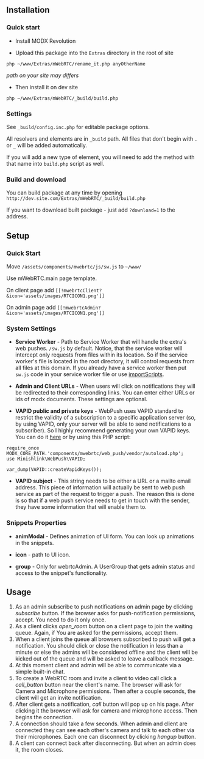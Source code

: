 ## Installation

### Quick start

* Install MODX Revolution

* Upload this package into the `Extras` directory in the root of site
```
php ~/www/Extras/mWebRTC/rename_it.php anyOtherName
```
*path on your site may differs*

* Then install it on dev site
```
php ~/www/Extras/mWebRTC/_build/build.php
``` 

### Settings

See `_build/config.inc.php` for editable package options.

All resolvers and elements are in `_build` path. All files that don't begin with `.` or `_` will be added automatically. 

If you will add a new type of element, you will need to add the method with that name into `build.php` script as well.

### Build and download

You can build package at any time by opening `http://dev.site.com/Extras/mWebRTC/_build/build.php`

If you want to download built package - just add `?download=1` to the address.

## Setup

### Quick Start

Move `/assets/components/mwebrtc/js/sw.js` to `~/www/`

Use mWebRTC.main page template.

On client page add `[[!mwebrtcClient? &icon='assets/images/RTCICON1.png']]`

On admin page add `[[!mwebrtcAdmin? &icon='assets/images/RTCICON1.png']]`

### System Settings

* **Service Worker** - Path to Service Worker that will handle the extra's web pushes. `/sw.js` by default. Notice, that the service worker will intercept only requests from files within its location.  So if the service worker's file is located in the root directory, it will control requests from all files at this domain. If you already have a service worker then put `sw.js` code in your service worker file or use [importScripts][1].

* **Admin and Client URLs** - When users will click on notifications they will be redirected to their corresponding links. You can enter either URLs or ids of modx documents. These settings are optional.

* **VAPID public and private keys** - WebPush uses VAPID standard to restrict the validity of a subscription to a specific application server (so, by using VAPID, only your server will be able to send notifications to a subscriber). So I highly recommend generating your own VAPID keys. You can do it [here][2] or by using this PHP script:
```
require_once MODX_CORE_PATH.'components/mwebrtc/web_push/vendor/autoload.php';
use Minishlink\WebPush\VAPID;

var_dump(VAPID::createVapidKeys());
```

* **VAPID subject** - This string needs to be either a URL or a mailto email address. This piece of information will actually be sent to web push service as part of the request to trigger a push. The reason this is done is so that if a web push service needs to get in touch with the sender, they have some information that will enable them to.

### Snippets Properties

* **animModal** - Defines animation of UI form. You can look up animations in the snippets.

* **icon** - path to UI icon.

* **group** - Only for webrtcAdmin. A UserGroup that gets admin status and access to the snippet's functionality.

## Usage

1. As an admin subscribe to push notifications on admin page by clicking *subscribe* button. If the browser asks for push-notification permissions, accept. You need to do it only once.
2. As a client clicks *open_room* button on a client page to join the waiting queue. Again, if You are asked for the permissions, accept them.
3. When a client joins the queue all browsers subscribed to push will get a notification. You should click or close the notification in less than a minute or else the admins will be considered offline and the client will be kicked out of the queue and will be asked to leave a callback message.
4. At this moment client and admin will be able to communicate via a simple built-in chat.
5. To create a WebRTC room and invite a client to video call click a *call_button* button near the client's name. The browser will ask for Camera and Microphone permissions. Then after a couple seconds, the client will get an invite notification.
6. After client gets a notification, *call* button will pop up on his page. After clicking it the browser will ask for camera and microphone access. Then begins the connection.
7. A connection should take a few seconds. When admin and client are connected they can see each other's camera and talk to each other via their microphones. Each one can disconnect by clicking *hangup* button.
8. A client can connect back after disconnecting. But when an admin does it, the room closes.

[1]: https://developer.mozilla.org/en-US/docs/Web/API/WorkerGlobalScope/importScripts
[2]: https://tools.reactpwa.com/vapid
